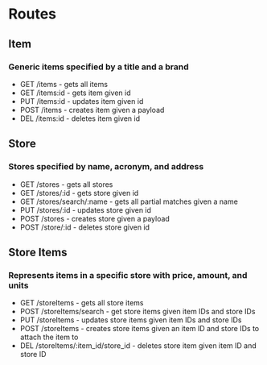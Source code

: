 Routes
======
## Item
### Generic items specified by a title and a brand
* GET /items - gets all items
* GET /items:id - gets item given id
* PUT /items:id - updates item given id
* POST /items - creates item given a payload
* DEL /items:id - deletes item given id

## Store
### Stores specified by name, acronym, and address
* GET /stores - gets all stores
* GET /stores/:id - gets store given id
* GET /stores/search/:name - gets all partial matches given a name
* PUT /stores/:id - updates store given id
* POST /stores - creates store given a payload
* POST /store/:id - deletes store given id

## Store Items
### Represents items in a specific store with price, amount, and units
* GET /storeItems - gets all store items
* POST /storeItems/search - get store items given item IDs and store IDs
* PUT /storeItems - updates store items given item IDs and store IDs
* POST /storeItems - creates store items given an item ID and store IDs to attach the item to
* DEL /storeItems/:item_id/store_id - deletes store item given item ID and store ID
